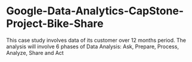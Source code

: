# Google-Data-Analytics-CapStone-Project-Bike-Share
This case study involves data of its customer over 12 months period. The analysis will involve 6 phases of Data Analysis: Ask, Prepare, Process, Analyze, Share and Act
